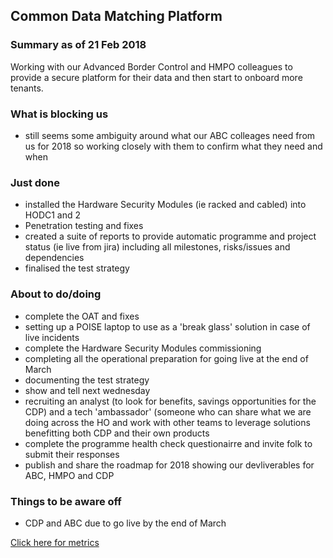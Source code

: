 ## Common Data Matching Platform

### Summary as of 21 Feb 2018
Working with our Advanced Border Control and HMPO colleagues to provide a secure platform for their data and then start to onboard more tenants.

### What is blocking us
- still seems some ambiguity around what our ABC colleages need from us for 2018 so working closely with them to confirm what they need and when

### Just done
- installed the Hardware Security Modules (ie racked and cabled) into HODC1 and 2
- Penetration testing and fixes
- created a suite of reports to provide automatic programme and project status (ie live from jira) including all milestones, risks/issues and dependencies
- finalised the test strategy

### About to do/doing
- complete the OAT and fixes
- setting up a POISE laptop to use as a 'break glass' solution in case of live incidents
- complete the Hardware Security Modules commissioning 
- completing all the operational preparation for going live at the end of March
- documenting the test strategy
- show and tell next wednesday
- recruiting an analyst (to look for benefits, savings opportunities for the CDP) and a tech 'ambassador' (someone who can share what we are doing across the HO and work with other teams to leverage solutions benefitting both CDP and their own products
- complete the programme health check questionairre and invite folk to submit their responses
- publish and share the roadmap for 2018 showing our devliverables for ABC, HMPO and CDP

### Things to be aware off
 - CDP and ABC due to go live by the end of March
 
[Click here for metrics](metrics2.html)
